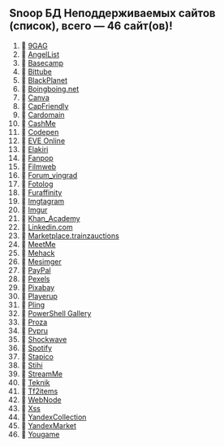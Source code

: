 ## Snoop БД Неподдерживаемых сайтов (список), всего — 46 сайт(ов)!
1. 🏴 [9GAG](https://9gag.com/)
2. 🏴 [AngelList](https://angel.co/)
3. 🏴 [Basecamp](https://basecamp.com/)
4. 🏴 [Bittube](https://bittube.tv)
5. 🏴 [BlackPlanet](http://blackplanet.com/)
6. 🏴 [Boingboing.net](https://boingboing.net/)
7. 🏴 [Canva](https://www.canva.com/)
8. 🏴 [CapFriendly](https://www.capfriendly.com/)
9. 🏴 [Cardomain](http://www.cardomain.com)
10. 🏴 [CashMe](https://cash.me/)
11. 🏴 [Codepen](https://codepen.io/)
12. 🏴 [EVE Online](https://eveonline.com)
13. 🏴 [Elakiri](http://www.elakiri.com/)
14. 🏴 [Fanpop](http://www.fanpop.com/)
15. 🏴 [Filmweb](https://www.filmweb.pl/user/adam)
16. 🏴 [Forum_vingrad](https://forum.vingrad.ru)
17. 🏴 [Fotolog](https://fotolog.com/)
18. 🏴 [Furaffinity](https://www.furaffinity.net)
19. 🏴 [Imgtagram](https://imgtagram.com)
20. 🏴 [Imgur](https://imgur.com/)
21. 🏴 [Khan_Academy](https://www.khanacademy.org/)
22. 🏴 [Linkedin.com](https://www.linkedin.com/)
23. 🏴 [Marketplace.trainzauctions](https://marketplace.trainzauctions.com/)
24. 🏴 [MeetMe](https://www.meetme.com/)
25. 🏴 [Mehack](https://mehack.org/members)
26. 🏴 [Mesimger](https://mesimger.com/)
27. 🏴 [PayPal](https://www.paypal.me/)
28. 🏴 [Pexels](https://www.pexels.com/)
29. 🏴 [Pixabay](https://pixabay.com/)
30. 🏴 [Playerup](https://www.playerup.com/)
31. 🏴 [Pling](https://www.pling.com/)
32. 🏴 [PowerShell Gallery](https://www.powershellgallery.com)
33. 🏴 [Proza](https://www.proza.ru/)
34. 🏴 [Pvpru](https://pvpru.com/)
35. 🏴 [Shockwave](http://www.shockwave.com/)
36. 🏴 [Spotify](https://open.spotify.com/)
37. 🏴 [Stapico](https://stapico.ru/)
38. 🏴 [Stihi](https://www.stihi.ru/)
39. 🏴 [StreamMe](https://www.stream.me/)
40. 🏴 [Teknik](https://teknik.io/)
41. 🏴 [Tf2items](http://www.tf2items.com)
42. 🏴 [WebNode](https://www.webnode.cz/)
43. 🏴 [Xss](https://xss.is/)
44. 🏴 [YandexCollection](https://yandex.ru/collections/)
45. 🏴 [YandexMarket](https://market.yandex.ru/)
46. 🏴 [Yougame](https://yougame.biz/)
